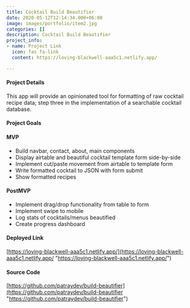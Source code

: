 ```yaml
---
title: Cocktail Build Beautifier
date: 2020-05-12T12:14:34.000+06:00
image: images/portfolio/item2.jpg
categories: []
description: Cocktail Build Beautifier
project_info:
- name: Project Link
  icon: fas fa-link
  content: https://loving-blackwell-aaa5c1.netlify.app/

---
```

#### Project Details

This app will provide an opinionated tool for formatting of raw cocktail recipe data; step three in the implementation of a searchable cocktail database.

#### Project Goals

#### MVP

* Build navbar, contact, about, main components
* Display airtable and beautiful cocktail template form side-by-side
* Implement cut/paste movement from airtable to template form
* Write formatted cocktail to JSON with form submit
* Show formatted recipes

#### 

#### PostMVP

* Implement drag/drop functionality from table to form
* Implement swipe to mobile
* Log stats of cocktails/menus beautified
* Create progress dashboard

#### Deployed Link

[https://loving-blackwell-aaa5c1.netlify.app/](https://loving-blackwell-aaa5c1.netlify.app/ "https://loving-blackwell-aaa5c1.netlify.app/")

#### Source Code

[https://github.com/patraydev/build-beautifier](https://github.com/patraydev/build-beautifier "https://github.com/patraydev/build-beautifier")